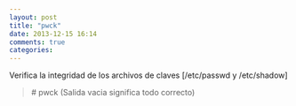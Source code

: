 ```yaml
---
layout: post
title: "pwck"
date: 2013-12-15 16:14
comments: true
categories: 
---
```

Verifica la integridad de los archivos de claves [/etc/passwd y /etc/shadow]

>\# pwck (Salida vacia significa todo correcto)

